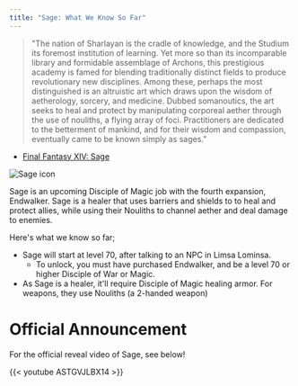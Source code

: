 ```yaml
---
title: "Sage: What We Know So Far"
---
```

> "The nation of Sharlayan is the cradle of knowledge, and the Studium its foremost institution of learning. Yet more so than its incomparable library and formidable assemblage of Archons, this prestigious academy is famed for blending traditionally distinct fields to produce revolutionary new disciplines. Among these, perhaps the most distinguished is an altruistic art which draws upon the wisdom of aetherology, sorcery, and medicine. Dubbed somanoutics, the art seeks to heal and protect by manipulating corporeal aether through the use of nouliths, a flying array of foci. Practitioners are dedicated to the betterment of mankind, and for their wisdom and compassion, eventually came to be known simply as sages."

* [Final Fantasy XIV: Sage](https://eu.finalfantasyxiv.com/endwalker/patch_6_0/job_sage)

![Sage icon](https://img.finalfantasyxiv.com/t/908c9d4cd156af1fcb490dda7166918b26a1cfa1_0.png?1627637157)

Sage is an upcoming Disciple of Magic job with the fourth expansion, Endwalker. Sage is a healer that uses barriers and shields to to heal and protect allies, while using their Nouliths to channel aether and deal damage to enemies. 

Here's what we know so far;

* Sage will start at level 70, after talking to an NPC in Limsa Lominsa. 
  * To unlock, you must have purchased Endwalker, and be a level 70 or higher Disciple of War or Magic.   
* As Sage is a healer, it'll require Disciple of Magic healing armor. 
  For weapons, they use Nouliths (a 2-handed weapon)

# Official Announcement

For the official reveal video of Sage, see below!

{{< youtube ASTGVJLBX14 >}}